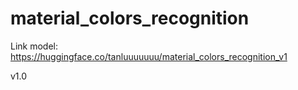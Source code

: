 # material_colors_recognition
Link model: https://huggingface.co/tanluuuuuuu/material_colors_recognition_v1

v1.0
